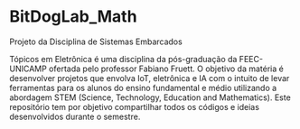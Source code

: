 # BitDogLab_Math

Projeto da Disciplina de Sistemas Embarcados

Tópicos em Eletrônica é uma disciplina da pós-graduação da FEEC-UNICAMP ofertada pelo professor Fabiano Fruett. O objetivo da matéria é desenvolver projetos que envolva IoT, eletrônica e IA com o intuito de levar ferramentas para os alunos do ensino fundamental e médio utilizando a abordagem STEM (Science, Technology, Education and Mathematics). Este repositório tem por objetivo compartilhar todos os códigos e ideias desenvolvidos durante o semestre.
